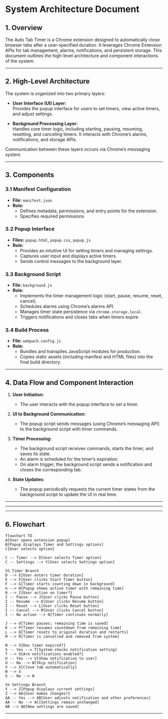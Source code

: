 # System Architecture Document


## 1. Overview

The Auto Tab Timer is a Chrome extension designed to automatically close browser tabs after a user-specified duration. It leverages Chrome Extension APIs for tab management, alarms, notifications, and persistent storage. This document outlines the high-level architecture and component interactions of the system.

---

## 2. High-Level Architecture

The system is organized into two primary layers:

- **User Interface (UI) Layer:**  
  Provides the popup interface for users to set timers, view active timers, and adjust settings.

- **Background Processing Layer:**  
  Handles core timer logic, including starting, pausing, resuming, resetting, and canceling timers. It interacts with Chrome’s alarms, notifications, and storage APIs.

Communication between these layers occurs via Chrome’s messaging system.

---

## 3. Components

### 3.1 Manifest Configuration
- **File:** `manifest.json`
- **Role:**
    - Defines metadata, permissions, and entry points for the extension.
    - Specifies required permissions

### 3.2 Popup Interface
- **Files:** `popup.html`, `popup.css`, `popup.js`
- **Role:**
    - Provides an intuitive UI for setting timers and managing settings.
    - Captures user input and displays active timers.
    - Sends control messages to the background layer.

### 3.3 Background Script
- **File:** `background.js`
- **Role:**
    - Implements the timer management logic (start, pause, resume, reset, cancel).
    - Schedules alarms using Chrome’s alarms API.
    - Manages timer state persistence via `chrome.storage.local`.
    - Triggers notifications and closes tabs when timers expire.

### 3.4 Build Process
- **File:** `webpack.config.js`
- **Role:**
    - Bundles and transpiles JavaScript modules for production.
    - Copies static assets (including manifest and HTML files) into the final build directory.
---

## 4. Data Flow and Component Interaction

1. **User Initiation:**
    - The user interacts with the popup interface to set a timer.

2. **UI to Background Communication:**
    - The popup script sends messages (using Chrome’s messaging API) to the background script with timer commands.

3. **Timer Processing:**
    - The background script receives commands, starts the timer, and saves its state.
    - An alarm is scheduled for the timer’s expiration.
    - On alarm trigger, the background script sends a notification and closes the corresponding tab.

4. **State Updates:**
    - The popup periodically requests the current timer states from the background script to update the UI in real time.

---
---
---

## 6. Flowchart

    flowchart TD
    A[User opens extension popup]
    B[Popup displays Timer and Settings options]
    C{User selects option}
    
    C -- Timer --> D[User selects Timer option]
    C -- Settings --> Y[User selects Settings option]
    
    %% Timer Branch
    D --> E[User enters timer duration]
    E --> F[User clicks Start Timer button]
    F --> G[Timer starts counting down in background]
    G --> H[Popup shows active timer with remaining time]
    H --> I{User action on timer?}
    I -- Pause --> J[User clicks Pause button]
    I -- Resume --> K[User clicks Resume button]
    I -- Reset --> L[User clicks Reset button]
    I -- Cancel --> M[User clicks Cancel button]
    I -- No action --> N[Timer continues normally]
    
    J --> O[Timer pauses; remaining time is saved]
    K --> P[Timer resumes countdown from remaining time]
    L --> Q[Timer resets to original duration and restarts]
    M --> R[Timer is cancelled and removed from system]
    
    N --> S{Has timer expired?}
    S -- Yes --> T[System checks notification setting]
    T --> U{Are notifications enabled?}
    U -- Yes --> V[Show notification to user]
    U -- No --> W[Skip notification]
    V --> X[Close tab automatically]
    W --> X
    S -- No --> N

    %% Settings Branch
    Y --> Z[Popup displays current settings]
    Z --> AA{User makes changes?}
    AA -- Yes --> AB[User adjusts notification and other preferences]
    AA -- No --> AC[Settings remain unchanged]
    AB --> AD[New settings are saved]

---

